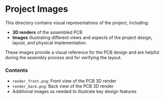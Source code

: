 # Project Images

This directory contains visual representations of the project, including:

- **3D renders** of the assembled PCB
- **Images** illustrating different views and aspects of the project design, layout, and physical implementation.

These images provide a visual reference for the PCB design and are helpful during the assembly process and for verifying the layout.

### Contents

- `render_front.png`: Front view of the PCB 3D render
- `render_back.png`: Back view of the PCB 3D render
- Additional images as needed to illustrate key design features